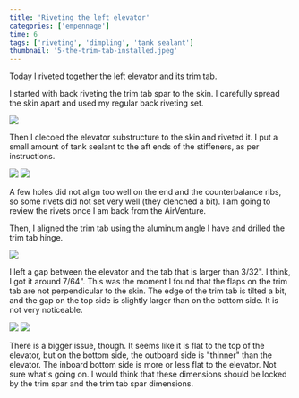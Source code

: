 ```yaml
---
title: 'Riveting the left elevator'
categories: ['empennage']
time: 6
tags: ['riveting', 'dimpling', 'tank sealant']
thumbnail: '5-the-trim-tab-installed.jpeg'
---
```


Today I riveted together the left elevator and its trim tab.

<!-- more -->

I started with back riveting the trim tab spar to the skin. I carefully spread the skin apart and used my regular back riveting set.

![](0-back-rivet-trim-tab-spar.jpeg)

Then I clecoed the elevator substructure to the skin and riveted it. I put a small amount of tank sealant to the aft ends of the stiffeners, as per instructions.

![](1-the-elevator-clecoed.jpeg)
![](2-the-elevator-fully-riveted.jpeg)

A few holes did not align too well on the end and the counterbalance ribs, so some rivets did not set very well (they clenched a bit). I am going to review the rivets once I am back from the AirVenture.

Then, I aligned the trim tab using the aluminum angle I have and drilled the trim tab hinge.

![](3-aligning-the-trim-tab.jpeg)

I left a gap between the elevator and the tab that is larger than 3/32". I think, I got it around 7/64". This was the moment I found that the flaps on the trim tab are not perpendicular to the skin. The edge of the trim tab is tilted a bit, and the gap on the top side is slightly larger than on the bottom side. It is not very noticeable.

![](4-the-trim-tab-gap.jpeg)
![](5-the-trim-tab-installed.jpeg)

There is a bigger issue, though. It seems like it is flat to the top of the elevator, but on the bottom side, the outboard side is "thinner" than the elevator. The inboard bottom side is more or less flat to the elevator. Not sure what's going on. I would think that these dimensions should be locked by the trim spar and the trim tab spar dimensions.
